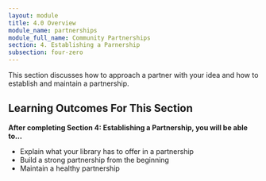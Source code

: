 ```yaml
---
layout: module
title: 4.0 Overview
module_name: partnerships
module_full_name: Community Partnerships
section: 4. Establishing a Parnership
subsection: four-zero
---
```


This section discusses how to approach a partner with your idea and how to establish and maintain a partnership.

## Learning Outcomes For This Section

**After completing Section 4: Establishing a Partnership, you will be able to...**
<ul class="fancy">
  <li>Explain what your library has to offer in a partnership</li>
  <li>Build a strong partnership from the beginning</li>
  <li>Maintain a healthy partnership</li>
</ul>
